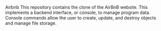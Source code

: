 Airbnb
This repository contains the clone of the AirBnB website. This implements a backend interface, or console, to manage program data. Console commands allow the user to create, update, and destroy objects and manage file storage. 
